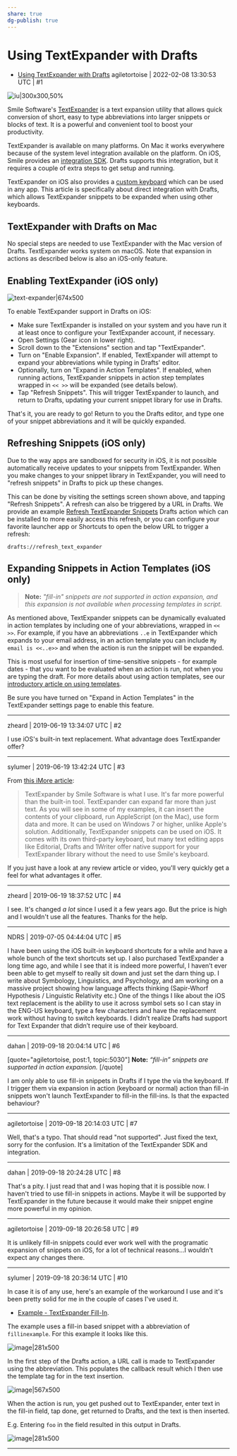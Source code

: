 ```yaml
---
share: true
dg-publish: true
---
```

# Using TextExpander with Drafts
- [Using TextExpander with Drafts](https://forums.getdrafts.com/t/using-textexpander-with-drafts/5030)
agiletortoise | 2022-02-08 13:30:53 UTC | #1

![iu|300x300,50%](upload://rfs2PsGybT1XdXXFQPHoOCnanS7.jpeg) 

Smile Software's [TextExpander](https://shareasale.com/r.cfm?b=1244193&u=2085159&m=81274&urllink=&afftrack=) is a text expansion utility that allows quick conversion of short, easy to type abbreviations into larger snippets or blocks of text. It is a powerful and convenient tool to boost your productivity.

TextExpander is available on many platforms. On Mac it works everywhere because of the system level integration available on the platform. On iOS, Smile provides an [integration SDK](https://smilesoftware.com/textexpander-ios/sdk). Drafts supports this integration, but it requires a couple of extra steps to get setup and running.

TextExpander on iOS also provides a [custom keyboard](https://textexpander.com/entry/how-to-textexpander-custom-keyboard/) which can be used in any app. This article is specifically about direct integration with Drafts, which allows TextExpander snippets to be expanded when using other keyboards.

## TextExpander with Drafts on Mac

No special steps are needed to use TextExpander with the Mac version of Drafts. TextExpander works system on macOS. Note that expansion in actions as described below is also an iOS-only feature.

## Enabling TextExpander (iOS only)

![text-expander|674x500](upload://51eUKOyyqk88sdiNu48W6gSXU8K.png) 

To enable TextExpander support in Drafts on iOS:

- Make sure TextExpander is installed on your system and you have run it at least once to configure your TextExpander account, if necessary.
- Open Settings (Gear icon in lower right).
- Scroll down to the "Extensions" section and tap "TextExpander".
- Turn on "Enable Expansion". If enabled, TextExpander will attempt to expand your abbreviations while typing in Drafts' editor.
- Optionally, turn on "Expand in Action Templates". If enabled, when running actions, TextExpander snippets in action step templates wrapped in `<< >>` will be expanded (see details below).
- Tap "Refresh Snippets". This will trigger TextExpander to launch, and return to Drafts, updating your current snippet library for use in Drafts.

That's it, you are ready to go! Return to you the Drafts editor, and type one of your snippet abbreviations and it will be quickly expanded.

## Refreshing Snippets (iOS only)

Due to the way apps are sandboxed for security in iOS, it is not possible automatically receive updates to your snippets from TextExpander. When you make changes to your snippet library in TextExpander, you will need to "refresh snippets" in Drafts to pick up these changes.

This can be done by visiting the settings screen shown above, and tapping "Refresh Snippets".  A refresh can also be triggered by a URL in Drafts. We provide an example [Refresh TextExpander Snippets](https://actions.getdrafts.com/a/1X1) Drafts action which can be installed to more easily access this refresh, or you can configure your favorite launcher app or Shortcuts to open the below URL to trigger a refresh:

```plain
drafts://refresh_text_expander
```

## Expanding Snippets in Action Templates (iOS only)

> **Note:** _"fill-in" snippets are _not_ supported in action expansion, and this expansion is not available when processing templates in script._

As mentioned above, TextExpander snippets can be dynamically evaluated in action templates by including one of your abbreviations, wrapped in `<< >>`. For example, if you have an abbreviations `..e` in TextExpander which expands to your email address, in an action template you can include `My email is <<..e>>` and when the action is run the snippet will be expanded.

This is most useful for insertion of time-sensitive snippets - for example dates - that you want to be evaluated when an action is run, not when you are typing the draft. For more details about using action templates, see our [introductory article on using templates](https://forums.getdrafts.com/t/using-drafts-templates/3728).

Be sure you have turned on "Expand in Action Templates" in the TextExpander settings page to enable this feature.

-------------------------

zheard | 2019-06-19 13:34:07 UTC | #2

I use iOS's built-in text replacement. What advantage does TextExpander offer?

-------------------------

sylumer | 2019-06-19 13:42:24 UTC | #3

From [this iMore article](https://www.imore.com/how-text-replacement-typing-things-easier):

> TextExpander by Smile Software is what I use. It's far more powerful than the built-in tool. TextExpander can expand far more than just text. As you will see in some of my examples, it can insert the contents of your clipboard, run AppleScript (on the Mac), use form data and more. It can be used on Windows 7 or higher, unlike Apple's solution. Additionally, TextExpander snippets can be used on iOS. It comes with its own third-party keyboard, but many text editing apps like Editorial, Drafts and 1Writer offer native support for your TextExpander library without the need to use Smile's keyboard.

If you just have a look at any review article or video, you'll very quickly get a feel for what advantages it offer.

-------------------------

zheard | 2019-06-19 18:37:52 UTC | #4

I see. It's changed *a lot* since I used it a few years ago. But the price is high and I wouldn't use all the features. Thanks for the help.

-------------------------

NDRS | 2019-07-05 04:44:04 UTC | #5

I have been using the iOS built-in keyboard shortcuts for a while and have a whole bunch of the text shortcuts set up. I also purchased TextExpander a long time ago, and while I see that it is indeed more powerful, I haven’t ever been able to get myself to really sit down and just set the darn thing up. 
I write about Symbology, Linguistics, and Psychology, and am working on a massive project showing how language affects thinking (Sapir-Whorf Hypothesis / Linguistic Relativity etc.) One of the things I like about the iOS text replacement is the ability to use it across symbol sets so I can stay in the ENG-US keyboard, type a few characters and have the replacement work without having to switch keyboards. I didn’t realize Drafts had support for Text Expander that didn’t require use of their keyboard.

-------------------------

dahan | 2019-09-18 20:04:14 UTC | #6

[quote="agiletortoise, post:1, topic:5030"]
**Note:** *“fill-in” snippets are supported in action expansion.*
[/quote]

I am only able to use fill-in snippets in Drafts if I type the via the keyboard. If I trigger them via expansion in action (keyboard or normal) action than fill-in snippets won't launch TextExpander to fill-in the fill-ins. Is that the expacted behaviour?

-------------------------

agiletortoise | 2019-09-18 20:14:03 UTC | #7

Well, that's a typo. That should read "not supported".  Just fixed the text, sorry for the confusion.  It's a limitation of the TextExpander SDK and integration.

-------------------------

dahan | 2019-09-18 20:24:28 UTC | #8

That's a pity. I just read that and I was hoping that it is possible now. I haven't tried to use fill-in snippets in actions. Maybe it will be supported by TextExpander in the future because it would make their snippet engine more powerful in my opinion.

-------------------------

agiletortoise | 2019-09-18 20:26:58 UTC | #9

It is unlikely fill-in snippets could ever work well with the programatic expansion of snippets on iOS, for a lot of technical reasons...I wouldn't expect any changes there.

-------------------------

sylumer | 2019-09-18 20:36:14 UTC | #10

In case it is of any use, here's an example of the workaround I use and it's been pretty solid for me in the couple of cases I've used it.

* [Example - TextExpander Fill-In](https://actions.getdrafts.com/a/1Yw).

The example uses a fill-in based snippet with a abbreviation of `fillinexample`.  For this example it looks like this.

![image|281x500](upload://rnvC4uxUWb9ej3h7ekOENilh5Kz.jpeg) 

In the first step of the Drafts action, a URL call is made to TextExpander using the abbreviation.  This populates the callback result which I then use the template tag for in the text insertion.

![image|567x500](upload://esME75zqTfB9NqCpJgOFzIozAxv.png) 

When the action is run, you get pushed out to TextExpander, enter text in the fill-in field, tap done, get returned to Drafts, and the text is then inserted.

E.g. Entering `foo` in the field resulted in this output in Drafts.

![image|281x500](upload://7pGpgFhzoyxBj3ILyhqqBQNrKsh.jpeg)

-------------------------

